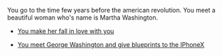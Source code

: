 You go to the time few years before the american revolution. You meet a beautiful woman who's name is Martha Washington.

* [You make her fall in love with you](heart-broken.md)


* [You meet George Washington and give blueprints to the IPhoneX](meet-washington.md)
